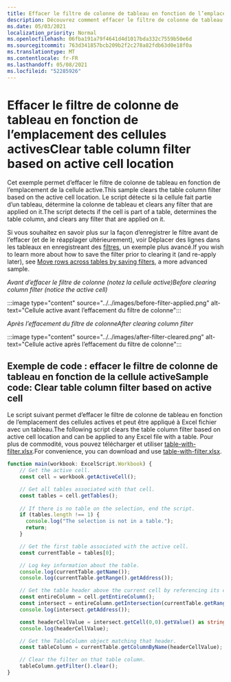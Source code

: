 ```yaml
---
title: Effacer le filtre de colonne de tableau en fonction de l’emplacement des cellules actives
description: Découvrez comment effacer le filtre de colonne de tableau en fonction de l’emplacement des cellules actives.
ms.date: 05/03/2021
localization_priority: Normal
ms.openlocfilehash: 06fba191a79f4641d4d1017bda332c7559b50e6d
ms.sourcegitcommit: 763d341857bcb209b2f2c278a82fdb63d0e18f0a
ms.translationtype: MT
ms.contentlocale: fr-FR
ms.lasthandoff: 05/08/2021
ms.locfileid: "52285926"
---
```

# <a name="clear-table-column-filter-based-on-active-cell-location"></a><span data-ttu-id="5bdee-103">Effacer le filtre de colonne de tableau en fonction de l’emplacement des cellules actives</span><span class="sxs-lookup"><span data-stu-id="5bdee-103">Clear table column filter based on active cell location</span></span>

<span data-ttu-id="5bdee-104">Cet exemple permet d’effacer le filtre de colonne de tableau en fonction de l’emplacement de la cellule active.</span><span class="sxs-lookup"><span data-stu-id="5bdee-104">This sample clears the table column filter based on the active cell location.</span></span> <span data-ttu-id="5bdee-105">Le script détecte si la cellule fait partie d’un tableau, détermine la colonne de tableau et clears any filter that are applied on it.</span><span class="sxs-lookup"><span data-stu-id="5bdee-105">The script detects if the cell is part of a table, determines the table column, and clears any filter that are applied on it.</span></span>

<span data-ttu-id="5bdee-106">Si vous souhaitez en savoir plus sur la façon d’enregistrer le filtre avant de l’effacer (et de le réapplager ultérieurement), voir Déplacer des lignes dans les tableaux en enregistreant des [filtres](move-rows-across-tables.md), un exemple plus avancé.</span><span class="sxs-lookup"><span data-stu-id="5bdee-106">If you wish to learn more about how to save the filter prior to clearing it (and re-apply later), see [Move rows across tables by saving filters](move-rows-across-tables.md), a more advanced sample.</span></span>

<span data-ttu-id="5bdee-107">_Avant d’effacer le filtre de colonne (notez la cellule active)_</span><span class="sxs-lookup"><span data-stu-id="5bdee-107">_Before clearing column filter (notice the active cell)_</span></span>

:::image type="content" source="../../images/before-filter-applied.png" alt-text="Cellule active avant l’effacement du filtre de colonne":::

<span data-ttu-id="5bdee-109">_Après l’effacement du filtre de colonne_</span><span class="sxs-lookup"><span data-stu-id="5bdee-109">_After clearing column filter_</span></span>

:::image type="content" source="../../images/after-filter-cleared.png" alt-text="Cellule active après l’effacement du filtre de colonne":::

## <a name="sample-code-clear-table-column-filter-based-on-active-cell"></a><span data-ttu-id="5bdee-111">Exemple de code : effacer le filtre de colonne de tableau en fonction de la cellule active</span><span class="sxs-lookup"><span data-stu-id="5bdee-111">Sample code: Clear table column filter based on active cell</span></span>

<span data-ttu-id="5bdee-112">Le script suivant permet d’effacer le filtre de colonne de tableau en fonction de l’emplacement des cellules actives et peut être appliqué à Excel fichier avec un tableau.</span><span class="sxs-lookup"><span data-stu-id="5bdee-112">The following script clears the table column filter based on active cell location and can be applied to any Excel file with a table.</span></span> <span data-ttu-id="5bdee-113">Pour plus de commodité, vous pouvez télécharger et utiliser <a href="table-with-filter.xlsx">table-with-filter.xlsx</a>.</span><span class="sxs-lookup"><span data-stu-id="5bdee-113">For convenience, you can download and use <a href="table-with-filter.xlsx">table-with-filter.xlsx</a>.</span></span>

```TypeScript
function main(workbook: ExcelScript.Workbook) {
    // Get the active cell.
    const cell = workbook.getActiveCell();

    // Get all tables associated with that cell.
    const tables = cell.getTables();
    
    // If there is no table on the selection, end the script.
    if (tables.length !== 1) {
      console.log("The selection is not in a table.");
      return;
    }

    // Get the first table associated with the active cell.
    const currentTable = tables[0];

    // Log key information about the table.
    console.log(currentTable.getName());
    console.log(currentTable.getRange().getAddress());

    // Get the table header above the current cell by referencing its column.
    const entireColumn = cell.getEntireColumn();
    const intersect = entireColumn.getIntersection(currentTable.getRange());
    console.log(intersect.getAddress());

    const headerCellValue = intersect.getCell(0,0).getValue() as string;
    console.log(headerCellValue);

    // Get the TableColumn object matching that header.
    const tableColumn = currentTable.getColumnByName(headerCellValue);

    // Clear the filter on that table column.
    tableColumn.getFilter().clear();
}
```
